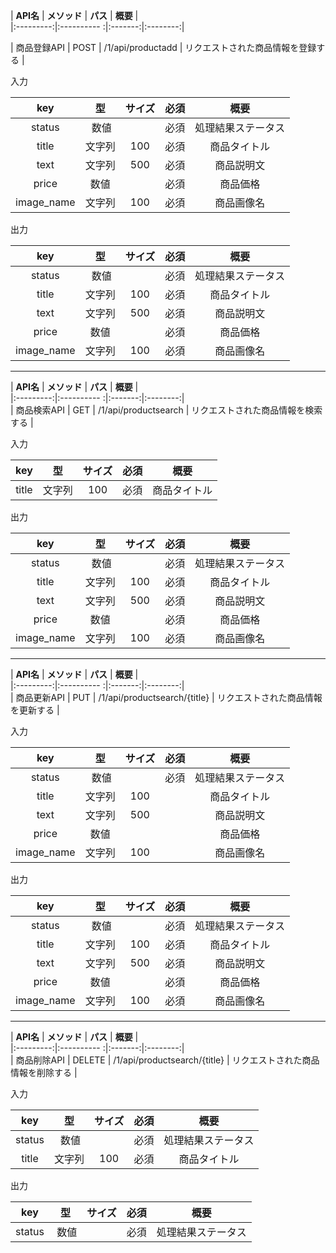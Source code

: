 | __API名__ | __メソッド__ | __パス__ | __概要__ |  
|:---------:|:---------- :|:-------:|:--------:|  

| 商品登録API | POST | /1/api/productadd | リクエストされた商品情報を登録する |

入力

| __key__ | __型__ | __サイズ__ | __必須__ | __概要__ |
|:-------:|:------:|:---------:|:-------:|:--------:| 
| status | 数値 | | 必須 | 処理結果ステータス |
| title | 文字列 | 100 | 必須 | 商品タイトル |
| text | 文字列 | 500 | 必須 | 商品説明文 |
| price | 数値 | | 必須 | 商品価格 |
| image_name | 文字列 | 100 | 必須 | 商品画像名 |

出力

| __key__ | __型__ | __サイズ__ | __必須__ | __概要__ |
|:-------:|:------:|:---------:|:-------:|:--------:| 
| status | 数値 | | 必須 | 処理結果ステータス |
| title | 文字列 | 100 | 必須 | 商品タイトル |
| text | 文字列 | 500 | 必須 | 商品説明文 |
| price | 数値 | | 必須 | 商品価格 |
| image_name | 文字列 | 100 | 必須 | 商品画像名 |
___
| __API名__ | __メソッド__ | __パス__ | __概要__ |  
|:---------:|:---------- :|:-------:|:--------:|  
| 商品検索API | GET | /1/api/productsearch | リクエストされた商品情報を検索する |
  
入力

| __key__ | __型__ | __サイズ__ | __必須__ | __概要__ |
|:-------:|:------:|:---------:|:-------:|:--------:| 
| title | 文字列 | 100 | 必須 | 商品タイトル |

出力

| __key__ | __型__ | __サイズ__ | __必須__ | __概要__ |
|:-------:|:------:|:---------:|:-------:|:--------:| 
| status | 数値 | | 必須 | 処理結果ステータス |
| title | 文字列 | 100 | 必須 | 商品タイトル |
| text | 文字列 | 500 | 必須 | 商品説明文 |
| price | 数値 | | 必須 | 商品価格 |
| image_name | 文字列 | 100 | 必須 | 商品画像名 |
___
| __API名__ | __メソッド__ | __パス__ | __概要__ |  
|:---------:|:---------- :|:-------:|:--------:|  
| 商品更新API | PUT | /1/api/productsearch/{title} | リクエストされた商品情報を更新する |

入力

| __key__ | __型__ | __サイズ__ | __必須__ | __概要__ |
|:-------:|:------:|:---------:|:-------:|:--------:| 
| status | 数値 | | 必須 | 処理結果ステータス |
| title | 文字列 | 100 | | 商品タイトル |
| text | 文字列 | 500 | | 商品説明文 |
| price | 数値 | | | 商品価格 |
| image_name | 文字列 | 100 | | 商品画像名 |

出力

| __key__ | __型__ | __サイズ__ | __必須__ | __概要__ |
|:-------:|:------:|:---------:|:-------:|:--------:| 
| status | 数値 | | 必須 | 処理結果ステータス |
| title | 文字列 | 100 | 必須 | 商品タイトル |
| text | 文字列 | 500 | 必須 | 商品説明文 |
| price | 数値 | | 必須 | 商品価格 |
| image_name | 文字列 | 100 | 必須 | 商品画像名 |
___
| __API名__ | __メソッド__ | __パス__ | __概要__ |  
|:---------:|:---------- :|:-------:|:--------:|  
| 商品削除API | DELETE | /1/api/productsearch/{title} | リクエストされた商品情報を削除する |

入力

| __key__ | __型__ | __サイズ__ | __必須__ | __概要__ |
|:-------:|:------:|:---------:|:-------:|:--------:| 
| status | 数値 | | 必須 | 処理結果ステータス |
| title | 文字列 | 100 | 必須 | 商品タイトル |

出力

| __key__ | __型__ | __サイズ__ | __必須__ | __概要__ |
|:-------:|:------:|:---------:|:-------:|:--------:| 
| status | 数値 | | 必須 | 処理結果ステータス |
